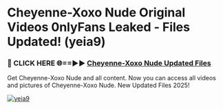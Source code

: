 # Cheyenne-Xoxo Nude Original Videos 0nlyFans Leaked - Files Updated! (yeia9)

<h3>🔴 CLICK HERE 🌐==►► <a href="https://tinyurl.com/52m3yx9h" rel="nofollow">Cheyenne-Xoxo Nude Updated Files</a></h3>

Get Cheyenne-Xoxo Nude and all content. Now you can access all videos and pictures of Cheyenne-Xoxo Nude. New Updated Files 2025!

[![yeia9](https://i.imgur.com/TnHtlc8.gif)](https://tinyurl.com/52m3yx9h)
